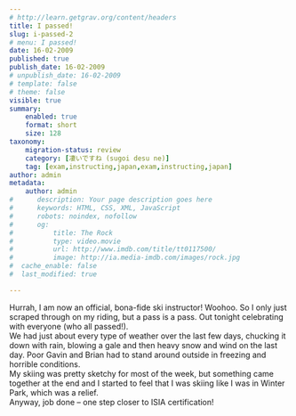 ```yaml
---
# http://learn.getgrav.org/content/headers
title: I passed!
slug: i-passed-2
# menu: I passed!
date: 16-02-2009
published: true
publish_date: 16-02-2009
# unpublish_date: 16-02-2009
# template: false
# theme: false
visible: true
summary:
    enabled: true
    format: short
    size: 128
taxonomy:
    migration-status: review
    category: [凄いですね (sugoi desu ne)]
    tag: [exam,instructing,japan,exam,instructing,japan]
author: admin
metadata:
    author: admin
#      description: Your page description goes here
#      keywords: HTML, CSS, XML, JavaScript
#      robots: noindex, nofollow
#      og:
#          title: The Rock
#          type: video.movie
#          url: http://www.imdb.com/title/tt0117500/
#          image: http://ia.media-imdb.com/images/rock.jpg
#  cache_enable: false
#  last_modified: true

---
```


Hurrah, I am now an official, bona-fide ski instructor! Woohoo. So I only just scraped through on my riding, but a pass is a pass. Out tonight celebrating with everyone (who all passed!).  
 We had just about every type of weather over the last few days, chucking it down with rain, blowing a gale and then heavy snow and wind on the last day. Poor Gavin and Brian had to stand around outside in freezing and horrible conditions.  
 My skiing was pretty sketchy for most of the week, but something came together at the end and I started to feel that I was skiing like I was in Winter Park, which was a relief.  
 Anyway, job done – one step closer to ISIA certification!